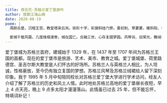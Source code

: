 ```yaml
---
title: 夜合花·苏格兰爱丁堡游吟
author: 放歌江海山阙
date: 2020-08-19
poem: |
  凋颜古堡，沉暗王宫，教堂塔染云岚。街形十字，彩旗斜挂门旁。夏初到、草萋萋，暖斜阳、花沁幽香。八方游客，熙熙攘攘，各式衣妆。

  爱城千载风霜，几度烽烟漫卷，城在国亡。合融三世，心存复國梦圆。风琴诉、旧荣光，舞绒裙、情意飞扬。斑澜高地，无眠短夜，吟阙持觞。
---
```


爱丁堡城为苏格兰首府，建城始于 1329 年，在 1437 年至 1707 年间为苏格兰王国的首都。现在的爱丁堡市是旅游、艺术、美市、教育之城。爱丁堡城堡、荷里路德宫、圣吉尔斯大教堂是人们怀古的好场所。苏格兰人与英格兰人相比，为人坦诚，性格豪放，至今仍有独立复国的梦想。苏格兰风琴及苏格兰绒裙给人留下深刻印象。我于 1995 年 5 月中旬陪同校长对苏格兰爱丁堡大学进行学术访问，经友人介绍了解了苏格兰的历史和风土人情。此时地处苏格兰高地的爱丁堡昼长夜短，早上 4 点天亮，晚上 9 点多太阳才漫漫落山。此情虽已过去 25 年，但不能忘怀，特填词补记！
